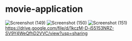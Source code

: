 # movie-application
![Screenshot (149)](https://user-images.githubusercontent.com/93468045/205499527-c28dbe29-d5b7-41f0-b4bf-3034a84c82ea.png)
![Screenshot (150)](https://user-images.githubusercontent.com/93468045/205499545-3f98d651-382f-4d56-bd85-f67c689b52ea.png)
![Screenshot (151)](https://user-images.githubusercontent.com/93468045/205499558-ad5aebf1-963f-4167-a613-8c89fe83cda0.png)
https://drive.google.com/file/d/1kczM-D-i55153NRZ-SV9Y4WeQfhD2VVC/view?usp=sharing
